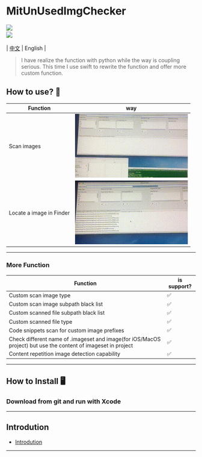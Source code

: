# MitUnUsedImgChecker
[![](https://img.shields.io/badge/license-MIT-brightgreen.svg)](https://github.com/mcmengchen/MitUnUsedImgChecker/blob/master/LICENSE)<br>
[![](https://img.shields.io/badge/language-Swift-green.svg)](https://github.com/mcmengchen/MitUnUsedImgChecker)  <br>

| [中文](../README.md)  | English |
> I have realize the function with python while the way is coupling serious. This time I use swift to rewrite the function and offer more custom function. 

## How to use? 🚀
| Function | way |
| --- |  --- |
| Scan images | ![](../Resources/mv11.gif)|
| Locate a image in Finder | ![](../Resources/mv22.gif)|

---

### More Function
| Function  | is support? |
| --- |  --- |
| Custom scan image type   | ✅ |
| Custom scan image subpath black list  | ✅ |
| Custom scanned file subpath black list  | ✅ |
| Custom scanned file type  | ✅ |
| Code snippets scan for custom image prefixes  | ✅ |
| Check different name of .imageset and image(for iOS/MacOS project) but use the content of imageset in project | ✅ |
| Content repetition image detection capability  | ✅ |
---

## How to Install 🖥
### Download from git and run with Xcode 

---
## Introdution
+ [Introdution](https://mitchell-dream-god.com/2019/08/25/ios-check-repeated-and-unused-image/)

---
